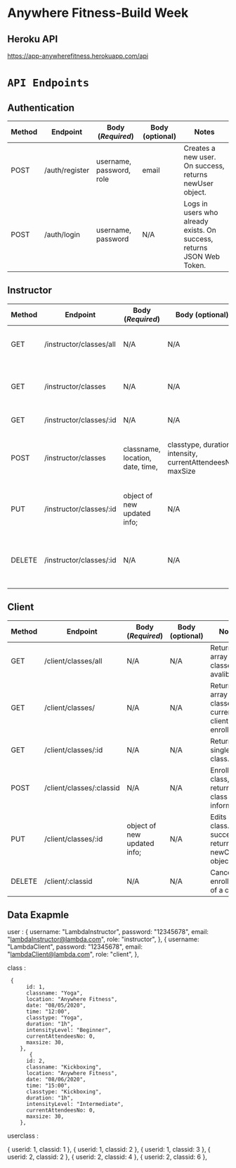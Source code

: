# Anywhere Fitness-Build Week

## Heroku API

https://app-anywherefitness.herokuapp.com/api

# `API Endpoints`

## Authentication

| Method | Endpoint       | Body (_Required_)        | Body (optional) | Notes                                                                 |
| ------ | -------------- | ------------------------ | --------------- | --------------------------------------------------------------------- |
| POST   | /auth/register | username, password, role | email           | Creates a new user. On success, returns newUser object.               |
| POST   | /auth/login    | username, password       | N/A             | Logs in users who already exists. On success, returns JSON Web Token. |

## Instructor

| Method | Endpoint                | Body (_Required_)                | Body (optional)                                             | Notes                                                     |
| ------ | ----------------------- | -------------------------------- | ----------------------------------------------------------- | --------------------------------------------------------- |
| GET    | /instructor/classes/all | N/A                              | N/A                                                         | Returns an array of classes are avalibale                 |
| GET    | /instructor/classes     | N/A                              | N/A                                                         | Returns an array of classes of the logged in instructor.  |
| GET    | /instructor/classes/:id | N/A                              | N/A                                                         | Returns a single class.                                   |
| POST   | /instructor/classes     | classname, location, date, time, | classtype, duration, intensity, currentAttendeesNo, maxSize | Creates a new class. On success return newClass object.   |
| PUT    | /instructor/classes/:id | object of new updated info;      | N/A                                                         | Edits a class. On success returns newClass object.        |
| DELETE | /instructor/classes/:id | N/A                              | N/A                                                         | Deletes a class. On success returns deletedClass objects. |

## Client

| Method | Endpoint                 | Body (_Required_)           | Body (optional) | Notes                                                      |
| ------ | ------------------------ | --------------------------- | --------------- | ---------------------------------------------------------- |
| GET    | /client/classes/all      | N/A                         | N/A             | Returns an array of classes are avalibale                  |
| GET    | /client/classes/         | N/A                         | N/A             | Returns an array of classes of current client enrolled in. |
| GET    | /client/classes/:id      | N/A                         | N/A             | Returns a single class.                                    |
| POST   | /client/classes/:classid | N/A                         | N/A             | Enroll a class, return the class information               |
| PUT    | /client/classes/:id      | object of new updated info; | N/A             | Edits a class. On success returns newClass object.         |
| DELETE | /client/:classid         | N/A                         | N/A             | Cancel the enrollment of a class.                          |

## Data Exapmle

user :
{
username: "LambdaInstructor",
password: "12345678",
email: "lambdaInstructor@lambda.com",
role: "instructor",
},
{
username: "LambdaClient",
password: "12345678",
email: "lambdaClient@lambda.com",
role: "client",
},

class :

     {
          id: 1,
          classname: "Yoga",
          location: "Anywhere Fitness",
          date: "08/05/2020",
          time: "12:00",
          classtype: "Yoga",
          duration: "1h",
          intensityLevel: "Beginner",
          currentAttendeesNo: 0,
          maxsize: 30,
        },
           {
          id: 2,
          classname: "Kickboxing",
          location: "Anywhere Fitness",
          date: "08/06/2020",
          time: "15:00",
          classtype: "Kickboxing",
          duration: "1h",
          intensityLevel: "Intermediate",
          currentAttendeesNo: 0,
          maxsize: 30,
        },

userclass :

{ userid: 1, classid: 1 },
{ userid: 1, classid: 2 },
{ userid: 1, classid: 3 },
{ userid: 2, classid: 2 },
{ userid: 2, classid: 4 },
{ userid: 2, classid: 6 },
